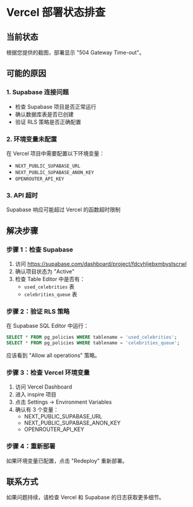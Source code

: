 # Vercel 部署状态排查

## 当前状态
根据您提供的截图，部署显示 "504 Gateway Time-out"。

## 可能的原因

### 1. Supabase 连接问题
- 检查 Supabase 项目是否正常运行
- 确认数据库表是否已创建
- 验证 RLS 策略是否正确配置

### 2. 环境变量未配置
在 Vercel 项目中需要配置以下环境变量：
- `NEXT_PUBLIC_SUPABASE_URL`
- `NEXT_PUBLIC_SUPABASE_ANON_KEY`
- `OPENROUTER_API_KEY`

### 3. API 超时
Supabase 响应可能超过 Vercel 的函数超时限制

## 解决步骤

### 步骤 1：检查 Supabase
1. 访问 https://supabase.com/dashboard/project/fdcvhljebxmbystscrwl
2. 确认项目状态为 "Active"
3. 检查 Table Editor 中是否有：
   - `used_celebrities` 表
   - `celebrities_queue` 表

### 步骤 2：验证 RLS 策略
在 Supabase SQL Editor 中运行：

```sql
SELECT * FROM pg_policies WHERE tablename = 'used_celebrities';
SELECT * FROM pg_policies WHERE tablename = 'celebrities_queue';
```

应该看到 "Allow all operations" 策略。

### 步骤 3：检查 Vercel 环境变量
1. 访问 Vercel Dashboard
2. 进入 inspire 项目
3. 点击 Settings → Environment Variables
4. 确认有 3 个变量：
   - NEXT_PUBLIC_SUPABASE_URL
   - NEXT_PUBLIC_SUPABASE_ANON_KEY
   - OPENROUTER_API_KEY

### 步骤 4：重新部署
如果环境变量已配置，点击 "Redeploy" 重新部署。

## 联系方式
如果问题持续，请检查 Vercel 和 Supabase 的日志获取更多细节。

